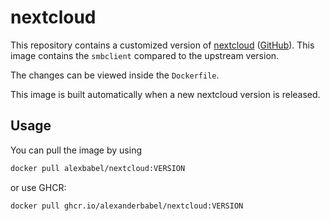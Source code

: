 # nextcloud

This repository contains a customized version of [nextcloud](https://hub.docker.com/_/nextcloud) ([GitHub](https://github.com/nextcloud/server)). This image contains the `smbclient` compared to the upstream version.

The changes can be viewed inside the `Dockerfile`. 

This image is built automatically when a new nextcloud version is released.

## Usage

You can pull the image by using
```bash
docker pull alexbabel/nextcloud:VERSION
```
or use GHCR:
```bash
docker pull ghcr.io/alexanderbabel/nextcloud:VERSION
```
